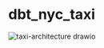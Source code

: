 # dbt_nyc_taxi


![taxi-architecture drawio](https://github.com/BrightOsas/dbt_nyc_taxi/assets/98474404/9629860d-e5db-4191-a3d6-99c6c38a1419)
